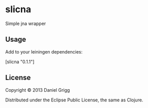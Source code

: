 # slicna

Simple jna wrapper

## Usage

Add to your leiningen dependencies:

  [slicna "0.1.1"]

## License

Copyright © 2013 Daniel Grigg

Distributed under the Eclipse Public License, the same as Clojure.
